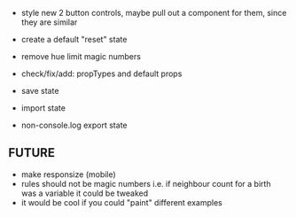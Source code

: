 - style new 2 button controls, maybe pull out a component for them, since they are similar
- create a default "reset" state
- remove hue limit magic numbers

- check/fix/add: propTypes and default props
- save state
- import state
- non-console.log export state

## FUTURE

- make responsize (mobile)
- rules should not be magic numbers i.e. if neighbour count for a birth was a variable it could be tweaked
- it would be cool if you could "paint" different examples
